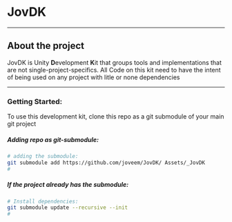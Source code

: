 #  JovDK
---

## About the project

JovDK is Unity **D**evelopment **K**it that groups tools and implementations that are not single-project-specifics. All Code on this kit need to have the intent of being used on any project with litle or none dependencies

---

### Getting Started:

To use this development kit, clone this repo as a git submodule of your main git project

##### Adding repo as git-submodule:

``` sh
# adding the submodule:
git submodule add https://github.com/joveem/JovDK/ Assets/_JovDK
#
```

##### If the project already has the submodule:

``` sh
# Install dependencies:
git submodule update --recursive --init
#
```
